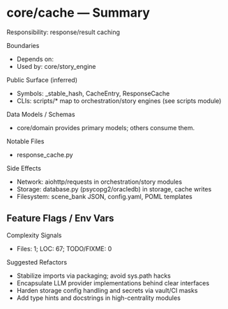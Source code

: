 ﻿# core/cache — Summary

Responsibility: response/result caching

Boundaries
- Depends on: 
- Used by: core/story_engine

Public Surface (inferred)
- Symbols: _stable_hash, CacheEntry, ResponseCache
- CLIs: scripts/* map to orchestration/story engines (see scripts module)

Data Models / Schemas
- core/domain provides primary models; others consume them.

Notable Files
- response_cache.py

Side Effects
- Network: aiohttp/requests in orchestration/story modules
- Storage: database.py (psycopg2/oracledb) in storage, cache writes
- Filesystem: scene_bank JSON, config.yaml, POML templates

Feature Flags / Env Vars
- 

Complexity Signals
- Files: 1; LOC: 67; TODO/FIXME: 0

Suggested Refactors
- Stabilize imports via packaging; avoid sys.path hacks
- Encapsulate LLM provider implementations behind clear interfaces
- Harden storage config handling and secrets via vault/CI masks
- Add type hints and docstrings in high-centrality modules
